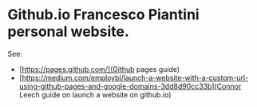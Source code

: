 # Github.io Francesco Piantini personal website.

See:

- [https://pages.github.com/](Github pages guide)
- [https://medium.com/employbl/launch-a-website-with-a-custom-url-using-github-pages-and-google-domains-3dd8d90cc33b](Connor Leech guide on launch a website on github.io)



